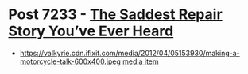 # Post 7233 - [The Saddest Repair Story You’ve Ever Heard](https://www.ifixit.com/News/7233/the-saddest-repair)

- https://valkyrie.cdn.ifixit.com/media/2012/04/05153930/making-a-motorcycle-talk-600x400.jpeg [media item](media-28326.md)